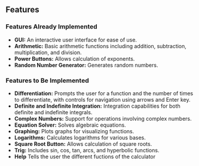 ## Features

### Features Already Implemented

- **GUI:** An interactive user interface for ease of use.
- **Arithmetic:** Basic arithmetic functions including addition, subtraction, multiplication, and division.
- **Power Buttons:** Allows calculation of exponents.
- **Random Number Generator:** Generates random numbers.

### Features to Be Implemented

- **Differentiation:** Prompts the user for a function and the number of times to differentiate, with controls for navigation using arrows and Enter key.
- **Definite and Indefinite Integration:** Integration capabilities for both definite and indefinite integrals.
- **Complex Numbers:** Support for operations involving complex numbers.
- **Equation Solver:** Solves algebraic equations.
- **Graphing:** Plots graphs for visualizing functions.
- **Logarithms:** Calculates logarithms for various bases.
- **Square Root Button:** Allows calculation of square roots.
- **Trig:** Includes sin, cos, tan, arcs, and hyperbolic functions.
- **Help** Tells the user the different fuctions of the calculator

